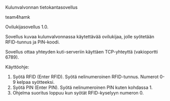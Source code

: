 Kulunvalvonnan tietokantasovellus

team4hamk

Ovilukijasovellus 1.0.

Sovellus kuvaa kulunvalvonnassa käytettävää ovilukijaa, jolle syötetään RFID-tunnus ja PIN-koodi.

Sovellus ottaa yhteyden kuti-serveriin käyttäen TCP-yhteyttä (vakioportti 6789).

Käyttöohje:

1. Syötä RFID (Enter RFID). Syötä nelinumeroinen RFID-tunnus. Numerot 0-9 kelpaa syötteeksi.
2. Syötä PIN (Enter PIN). Syötä nelinumeroinen PIN kuten kohdassa 1.
3. Ohjelma suoritus loppuu kun syötät RFID-kyselyyn numeron 0.





